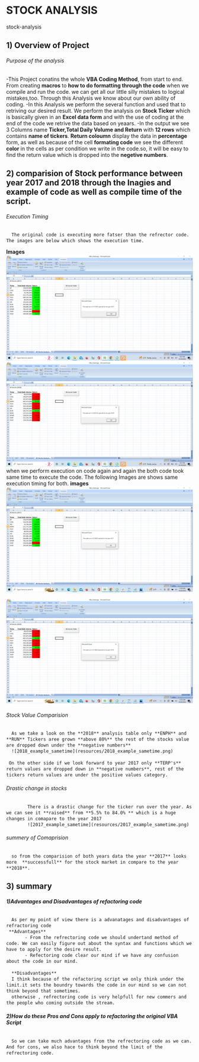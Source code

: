 # STOCK ANALYSIS

stock-analysis 

## 1) Overview of Project

###### Purpose of the analysis ######

-This Project conatins the whole **VBA Coding Method**, from start to end. From creating **macros** to **how to do formatting through the code** when we compile and run   the code. we can get all our little silly mistakes to logical mistakes,too. Through this Analysis we know about our own ability of coding.
-In this Analysis we perform the several function and used that to retriving our desired result. We perform the analysis on **Stock Ticker** which is basically given in an **Excel data form** and with the use of coding at the end of the code we retrive the data based on yeaars.
-In the output we see 3 Columns name **Ticker,Total Daily Volume and Return** with **12 rows** which contains **name of tickers**. **Return coloumn** display the data in **percentage** form, as well as because of the cell **formating code** we see the different **color** in the cells as per condition we write in the code.so, it will be easy to find the return value which is dropped into the **negetive numbers**.


## 2) comparision of Stock performance between year 2017 and 2018 through the Inagies and example of code as well as compile time of the script.

######  Execution Timing
      The original code is executing more fatser than the refrector code. The images are below which shows the execution time.
**Images**
![VBA_Challenge_2017](resources/VBA_Challenge_2017.png)
![VBA_Challenge_2018](resources/VBA_Challenge_2018.png)
 when we perform execution on code again and again the both code took same time to execute the code. The following Images are shows same execution timing for both.
 **images**![2017_example _sametime](resources/2017_example_sametime.png)
 
 ![2018_example_sametime](resources/2018_example_sametime.png)
 

###### Stock Value Comparision
      As we take a look on the **2018** analysis table only **ENPH** and **RUN** Tickers aree grown **above 80%** the rest of the stocks value are dropped down under the **negative numbers**
      ![2018_example_sametime](resources/2018_example_sametime.png)
      
     On the other side if we look forward to year 2017 only **TERP's** return values are dropped down in **negative numbers**, rest of the tickers return values are under the positive values category.
    
###### Drastic change in stocks
            There is a drastic change for the ticker run over the year. As we can see it **raised** from **5.5% to 84.0% ** which is a huge changes in comapare to the year 2017
            ![2017_example_sametime](resources/2017_example_sametime.png)
###### summery of Comaprision
      so from the comparision of both years data the year **2017** looks more  **successfull** for the stock market in compare to the year **2018**.
      
## 3) summary
  ###### **1)Advantages and Disadvantages of refactoring code**
      As per my point of view there is a advanatages and disadvantages of refractoring code
     **Advantages**
           - From the refrectoring code we should undertand method of code. We can easily figure out about the syntax and functions which we have to apply for the desire result.
           - Refectoring code clear our mind if we have any confusion about the code in our mind. 
           
      **Disadvantages**
      I think because of the refactoring script we only think under the limit.it sets the boundry towards the code in our mind so we can not think beyond that sometimes.
      otherwise , refrectoring code is very helpfull for new commers and the people who coming outside the stream. 
      
  ###### **2)How do these Pros and Cons apply to refactoring the original VBA Script**
      So we can take much advantages from the refrectoring code as we can. And for cons, we also hace to think beyond the limit of the refrectoring code.




